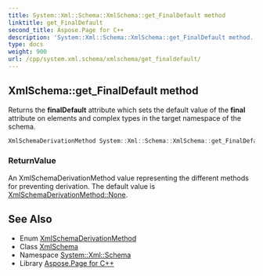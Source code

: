 ```yaml
---
title: System::Xml::Schema::XmlSchema::get_FinalDefault method
linktitle: get_FinalDefault
second_title: Aspose.Page for C++
description: 'System::Xml::Schema::XmlSchema::get_FinalDefault method. Returns the finalDefault attribute which sets the default value of the final attribute on elements and complex types in the target namespace of the schema in C++.'
type: docs
weight: 900
url: /cpp/system.xml.schema/xmlschema/get_finaldefault/
---
```

## XmlSchema::get_FinalDefault method


Returns the **finalDefault** attribute which sets the default value of the **final** attribute on elements and complex types in the target namespace of the schema.

```cpp
XmlSchemaDerivationMethod System::Xml::Schema::XmlSchema::get_FinalDefault()
```


### ReturnValue

An XmlSchemaDerivationMethod value representing the different methods for preventing derivation. The default value is [XmlSchemaDerivationMethod::None](../../xmlschemaderivationmethod/).

## See Also

* Enum [XmlSchemaDerivationMethod](../../xmlschemaderivationmethod/)
* Class [XmlSchema](../)
* Namespace [System::Xml::Schema](../../)
* Library [Aspose.Page for C++](../../../)
